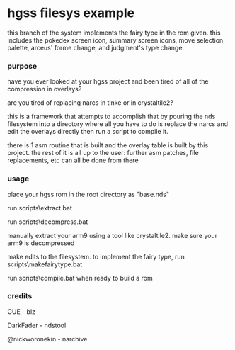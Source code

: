 # hgss filesys example
 this branch of the system implements the fairy type in the rom given.  this includes the pokedex screen icon, summary screen icons, move selection palette, arceus' forme change, and judgment's type change.

### purpose
 have you ever looked at your hgss project and been tired of all of the compression in overlays?
 
 are you tired of replacing narcs in tinke or in crystaltile2?
 
 this is a framework that attempts to accomplish that by pouring the nds filesystem into a directory where all you have to do is replace the narcs and edit the overlays directly then run a script to compile it.
 
 there is 1 asm routine that is built and the overlay table is built by this project.  the rest of it is all up to the user: further asm patches, file replacements, etc can all be done from there
 
### usage
 place your hgss rom in the root directory as "base.nds"
 
 run scripts\extract.bat
 
 run scripts\decompress.bat
 
 manually extract your arm9 using a tool like crystaltile2.  make sure your arm9 is decompressed
 
 make edits to the filesystem.  to implement the fairy type, run scripts\makefairytype.bat
 
 run scripts\compile.bat when ready to build a rom
 
### credits
 
 CUE - blz
 
 DarkFader - ndstool
 
 @nickworonekin - narchive
